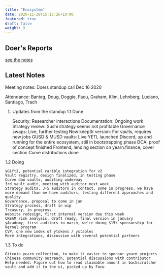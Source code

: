 ```yaml
---
title: "Ecosystem"
date: 2020-11-28T15:15:26+10:00
featured: true
draft: false
weight: 3
---
```


## Doer's Reports

[see the notes](https://github.com/iearn-finance/yearn-pm/tree/master/notes)


## Latest Notes

Meeting notes: Doers standup call Dec 16 2020

Attendance: Banteg, Doug, Doggie, Facu, Graham, Klim, Lehnberg, Luciano, Santiago, Trach
1. Updates from the standup
1.1 Done

    Security: Researcher interactions
    Documentation: Ongoing work
    Strategy review: Sushi strategy seems not profitable
    Governance swaps: Live, further testing
    New keep3r version: For vaults, requires new jobs
    GUSD & MUSD vaults: Live
    YETI, launched
    Discord, up and running for the entire ecosystem, still in bootstrapping phase
    DCA, proof of concept finished
    Frontend, lending section on yearn.finance, cover section
    Curve distributions done

1.2 Doing

    yGift2, potential rarible integration for v2
    Vault registry, design finalized, in testing phase
    Curve dao vaults, auditing underway
    3rd vault audit, meeting with auditor next week
    Strategy audits, 3-5 auditors in contact, some in progress, we have more demand than we have auditors, testing different approaches and quality
    Governance, proposal to come in jan
    Strategy process, draft in wip
    Treasury, in progress
    Website redesign, first internal version due this week
    CREAM risk analysis, draft ready, final version in january
    yAcademy, first auditors in march, we're doing $15k sponsorship for kernel program
    CVP, one new index of ytokens / ystables
    More integrations, discussion with several potential partners

1.3 To do

    Gitcoin yearn collection, to make it easier to sponsor yearn projects
    Chinese community outreach, potential discussions with contributor
    Help needed: Figure out how to read claimable amount in backscratcher vault and add it to the ui, picked up by Facu


